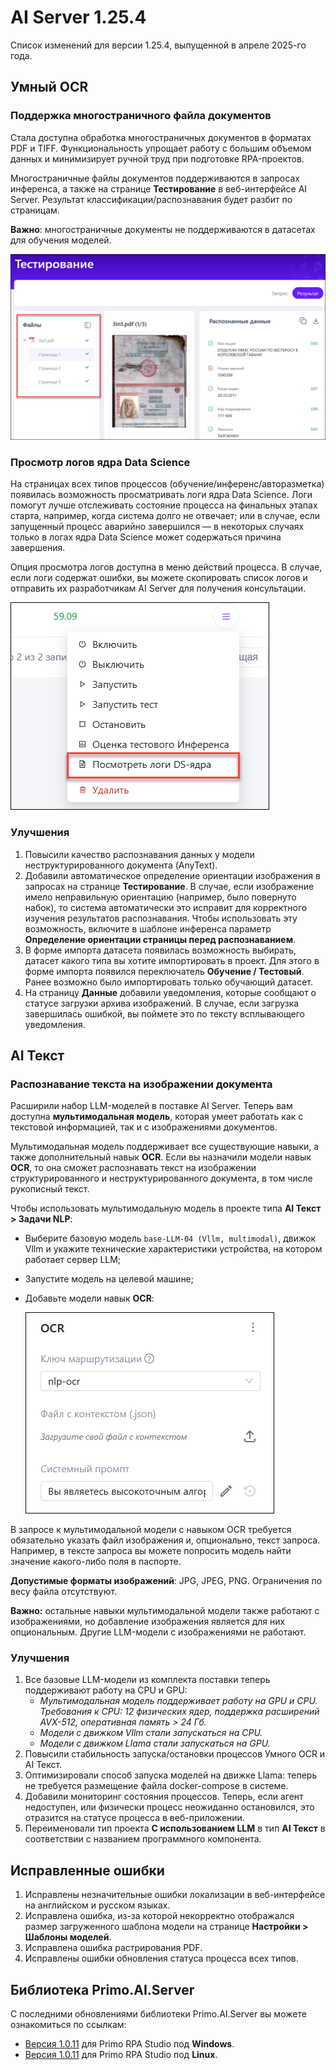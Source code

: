 # AI Server 1.25.4

Список изменений для версии 1.25.4, выпущенной в апреле 2025-го года.

## Умный OCR

### Поддержка многостраничного файла документов

Стала доступна обработка многостраничных документов в форматах PDF и TIFF. Функциональность упрощает работу с большим объемом данных и минимизирует ручной труд при подготовке RPA-проектов. 

Многостраничные файлы документов поддерживаются в запросах инференса, а также на странице **Тестирование** в веб-интерфейсе AI Server. Результат классификации/распознавания будет разбит по страницам.
  
**Важно**: многостраничные документы не поддерживаются в датасетах для обучения моделей.

![](<../../release-notes/resources/ai-server/1-25-4/testingresults-manypagespdf.png>)
     

### Просмотр логов ядра Data Science

На страницах всех типов процессов (обучение/инференс/авторазметка) появилась возможность просматривать логи ядра Data Science. Логи помогут лучше отслеживать состояние процесса на финальных этапах старта, например, когда система долго не отвечает; или в случае, если запущенный процесс аварийно завершился — в некоторых случаях только в логах ядра Data Science может содержаться причина завершения. 

Опция просмотра логов доступна в меню действий процесса. В случае, если логи содержат ошибки, вы можете скопировать список логов и отправить их разработчикам AI Server для получения консультации. 

![](<../../release-notes/resources/ai-server/1-25-4/processes-action-logs.png>)

### Улучшения

1. Повысили качество распознавания данных у модели неструктурированного документа (AnyText). 
1. Добавили автоматическое определение ориентации изображения в запросах на странице **Тестирование**. В случае, если изображение имело неправильную ориентацию (например, было повернуто набок), то система автоматически это исправит для корректного изучения результатов распознавания. Чтобы использовать эту возможность, включите в шаблоне инференса параметр **Определение ориентации страницы перед распознаванием**. 
1. В форме импорта датасета появилась возможность выбирать, датасет какого типа вы хотите импортировать в проект. Для этого в форме импорта появился переключатель **Обучение / Тестовый**. Ранее возможно было импортировать только обучающий датасет.
1. На страницу **Данные** добавили уведомления, которые сообщают о статусе загрузки архива изображений. В случае, если загрузка завершилась ошибкой, вы поймете это по тексту всплывающего уведомления.


## AI Текст

### Распознавание текста на изображении документа

Расширили набор LLM-моделей в поставке AI Server. Теперь вам доступна **мультимодальная модель**, которая умеет работать как с текстовой информацией, так и с изображениями документов. 

Мультимодальная модель поддерживает все существующие навыки, а также дополнительный навык **OCR**. Если вы назначили модели навык **OCR**, то она сможет распознавать текст на изображении структурированного и неструктурированного документа, в том числе рукописный текст. 

Чтобы использовать мультимодальную модель в проекте типа **AI Текст > Задачи NLP**:
* Выберите базовую модель `base-LLM-04 (Vllm, multimodal)`, движок Vllm и укажите технические характеристики устройства, на котором работает сервер LLM;
* Запустите модель на целевой машине;
* Добавьте модели навык **OCR**:

  ![](<../../release-notes/resources/ai-server/1-25-4/ocr-skill.png>)

В запросе к мультимодальной модели с навыком OCR требуется обязательно указать файл изображения и, опционально, текст запроса. Например, в тексте запроса вы можете попросить модель найти значение какого-либо поля в паспорте.

**Допустимые форматы изображений**: JPG, JPEG, PNG. Ограничения по весу файла отсутствуют.

**Важно:** остальные навыки мультимодальной модели также работают с изображениями, но добавление изображения является для них опциональным. Другие LLM-модели с изображениями не работают.
  

### Улучшения

1. Все базовые LLM-модели из комплекта поставки теперь поддерживают работу на CPU и GPU:
   * *Мультимодальная модель поддерживает работу на GPU и CPU. Требования к CPU: 12 физических ядер, поддержка расширений AVX-512, оперативная память > 24 Гб.*
   * *Модели с движком Vllm стали запускаться на CPU.*
   * *Модели с движком Llama стали запускаться на GPU.*
1. Повысили стабильность запуска/остановки процессов Умного OCR и AI Текст.
1. Оптимизировали способ запуска моделей на движке Llama: теперь не требуется размещение файла docker-compose в системе.
1. Добавили мониторинг состояния процессов. Теперь, если агент недоступен, или физически процесс неожиданно остановился, это отразится на статусе процесса в веб-приложении.
1. Переименовали тип проекта **С использованием LLM** в тип **AI Текст** в соответствии с названием программного компонента.


## Исправленные ошибки 

1. Исправлены незначительные ошибки локализации в веб-интерфейсе на английском и русском языках. 
1. Исправлена ошибка, из-за которой некорректно отображался размер загруженного шаблона модели на странице **Настройки > Шаблоны моделей**.
1. Исправлена ошибка растрирования PDF.
1. Исправлены ошибки обновления статуса процесса всех типов.


## Библиотека Primo.AI.Server

С последними обновлениями библиотеки Primo.AI.Server вы можете ознакомиться по ссылкам:
* [Версия 1.0.11](https://docs.primo-rpa.ru/primo-rpa/release-notes/packages/windows/primo-ai-server/1.0.11) для Primo RPA Studio под **Windows**. 
* [Версия 1.0.11](https://docs.primo-rpa.ru/primo-rpa/release-notes/packages/linux/primo-ai-server/1-0-11) для Primo RPA Studio под **Linux**.
